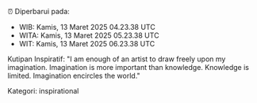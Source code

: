 ⏰ Diperbarui pada:
- WIB: Kamis, 13 Maret 2025 04.23.38 UTC
- WITA: Kamis, 13 Maret 2025 05.23.38 UTC
- WIT: Kamis, 13 Maret 2025 06.23.38 UTC

Kutipan Inspiratif:
"I am enough of an artist to draw freely upon my imagination. Imagination is more important than knowledge. Knowledge is limited. Imagination encircles the world."


Kategori: inspirational

